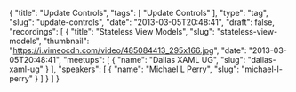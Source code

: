{
  "title": "Update Controls",
  "tags": [
    "Update Controls"
  ],
  "type": "tag",
  "slug": "update-controls",
  "date": "2013-03-05T20:48:41",
  "draft": false,
  "recordings": [
    {
      "title": "Stateless View Models",
      "slug": "stateless-view-models",
      "thumbnail": "https://i.vimeocdn.com/video/485084413_295x166.jpg",
      "date": "2013-03-05T20:48:41",
      "meetups": [
        {
          "name": "Dallas XAML UG",
          "slug": "dallas-xaml-ug"
        }
      ],
      "speakers": [
        {
          "name": "Michael L Perry",
          "slug": "michael-l-perry"
        }
      ]
    }
  ]
}
